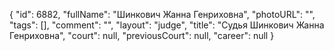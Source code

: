 {
    "id": 6882,
    "fullName": "Шинкович Жанна Генриховна",
    "photoURL": "",
    "tags": [],
    "comment": "",
    "layout": "judge",
    "title": "Судья Шинкович Жанна Генриховна",
    "court": null,
    "previousCourt": null,
    "career": null
}